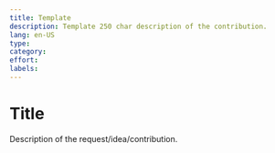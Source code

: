 ```yaml
---
title: Template 
description: Template 250 char description of the contribution.
lang: en-US
type: 
category: 
effort: 
labels: 
---
```


# Title

Description of the request/idea/contribution. 
